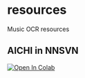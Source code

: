 # resources
Music OCR resources

## AICHI in NNSVN
[![Open In Colab](https://colab.research.google.com/assets/colab-badge.svg)](https://github.com/adventHymnals/resources/blob/master/WorkingWithAICHIinNNSVS.ipynb)


